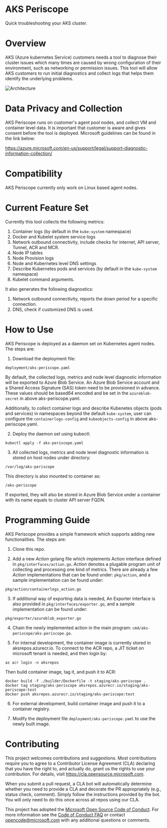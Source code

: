 
# AKS Periscope
Quick troubleshooting your AKS cluster.

# Overview
AKS (Azure kubernetes Service) customers needs a tool to diagnose their cluster issues which many times are caused by wrong configuration of their environment, such as networking or permission issues. This tool will allow AKS customers to run initial diagnostics and collect logs that helps them identify the underlying problems.

![Architecture](https://user-images.githubusercontent.com/33297523/64900285-f5b65c00-d644-11e9-9a52-c4345d1b1861.png)


# Data Privacy and Collection
AKS Periscope runs on customer's agent pool nodes, and collect VM and container level data. It is important that customer is aware and gives consent before the tool is deployed. Microsoft guidelines can be found in the link below:

https://azure.microsoft.com/en-us/support/legal/support-diagnostic-information-collection/


# Compatibility
AKS Periscope currently only work on Linux based agent nodes.


# Current Feature Set
Currently this tool collects the following metrics:
1. Container logs (by default in the `kube-system` namespace)
2. Docker and Kubelet system service logs
3. Network outbound connectivity, include checks for internet, API server, Tunnel, ACR and MCR.
4. Node IP tables
5. Node Provision logs
6. Node and Kubernetes level DNS settings
7. Describe Kubernetes pods and services (by default in the `kube-system` namespace)
8. Kubelet command arguments.

It also generates the following diagnostics:
1. Network outbound connectivity,  reports the down period for a specific connection.
2. DNS, check if customized DNS is used.


# How to Use
AKS Periscope is deployed as a daemon set on Kubernetes agent nodes. The steps are:

1. Download the deployment file:
```
deployment/aks-periscope.yaml
```

By default, the collected logs, metrics and node level diagnostic information will be exported to Azure Blob Service. An Azure Blob Service account and a Shared Access Signature (SAS) token need to be provisioned in advance. These values should be based64 encoded and be set in the `azureblob-secret` in above aks-periscope.yaml.

Additionally, to collect container logs and describe Kubenetes objects (pods and services) in namespaces beyond the default `kube-system`, user can configure the `containerlogs-config` and `kubeobjects-config` in above aks-periscope.yaml.

2. Deploy the daemon set using kubectl:
```
kubectl apply -f aks-periscope.yaml
```

3. All collected logs, metrics and node level diagnostic information is stored on host nodes under directory:
```
/var/log/aks-periscope
```
This directory is also mounted to container as:
```
/aks-periscope
```
If exported, they will also be stored in Azure Blob Service under a container with its name equals to cluster API server FQDN.


# Programming Guide
AKS Periscope provides a simple framework which supports adding new functionalities. The steps are:

1. Clone this repo.

2. Add a new *Action* golang file which implements Action interface defined in `pkg/interfaces/action.go`. *Action* denotes a plugable program unit of collecting and processing one kind of metrics. There are already a few *Action* implementations that can be found under: `pkg/action`, and a sample implementation can be found under:
```
pkg/action/containerlogs_action.go
```

3. If additional way of exporting data is needed, An Exporter interface is also provided in `pkg/interfaces/exporter.go`, and a sample implementation can be found under:
```
pkg/exporter/azureblob_exporter.go
```

4. Chain the newly implemented action in the main program: `cmd/aks-periscope/aks-periscope.go`.

5. For internal development, the container image is currently stored in aksrepos.azurecr.io. To connect to the ACR repo, a JIT ticket on microsoft tenant is needed, and then login by:
```
az acr login -n aksrepos
```
Then build container image, tag it, and push it to ACR:
```
docker build -f ./builder/Dockerfile -t staging/aks-periscope .
docker tag staging/aks-periscope aksrepos.azurecr.io/staging/aks-periscope:test
docker push aksrepos.azurecr.io/staging/aks-periscope:test
```

6. For external development, build container image and push it to a container registry.

7. Modify the deployment file `deployment/aks-periscope.yaml` to use the newly built image.


# Contributing

This project welcomes contributions and suggestions.  Most contributions require you to agree to a
Contributor License Agreement (CLA) declaring that you have the right to, and actually do, grant us
the rights to use your contribution. For details, visit https://cla.opensource.microsoft.com.

When you submit a pull request, a CLA bot will automatically determine whether you need to provide
a CLA and decorate the PR appropriately (e.g., status check, comment). Simply follow the instructions
provided by the bot. You will only need to do this once across all repos using our CLA.

This project has adopted the [Microsoft Open Source Code of Conduct](https://opensource.microsoft.com/codeofconduct/).
For more information see the [Code of Conduct FAQ](https://opensource.microsoft.com/codeofconduct/faq/) or
contact [opencode@microsoft.com](mailto:opencode@microsoft.com) with any additional questions or comments.